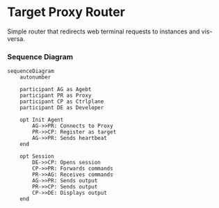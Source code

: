 # Target Proxy Router

Simple router that redirects web terminal requests to instances and vis-versa.

### Sequence Diagram

```mermaid
sequenceDiagram
    autonumber

    participant AG as Agebt
    participant PR as Proxy
    participant CP as Ctrlplane
    participant DE as Developer

    opt Init Agent
        AG->>PR: Connects to Proxy
        PR->>CP: Register as target
        AG->>PR: Sends heartbeat
    end

    opt Session
        DE->>CP: Opens session
        CP->>PR: Forwards commands
        PR->>AG: Receives commands
        AG->>PR: Sends output
        PR->>CP: Sends output
        CP->>DE: Displays output
    end
```
